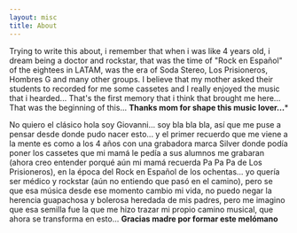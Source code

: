 ```yaml
---
layout: misc
title: About
---
```


Trying to write this about, i remember that when i was like 4 years old, i dream being a doctor and rockstar, that was the time of "Rock en Español" of the eightees in LATAM, was the era of Soda Stereo, Los Prisioneros, Hombres G and many other groups. I believe that my mother asked their students to recorded for me some cassetes and I really enjoyed the music that i hearded... That's the first memory that i think that brought me here... That was the beginning of this... **Thanks mom for shape this music lover...***

No quiero el clásico hola soy Giovanni... soy bla bla bla, así que me puse a pensar desde donde pudo nacer esto... y el primer recuerdo que me viene a la mente es como a los 4 años con una grabadora marca Silver donde podía poner los cassetes que mi mamá le pedía a sus alumnos me grabaran (ahora creo entender porqué aún mi mamá recuerda Pa Pa Pa de Los Prisioneros), en la época del Rock en Español de los ochentas... yo quería ser médico y rockstar (aún no entiendo que pasó en el camino), pero se que esa música desde ese momento cambio mi vida, no puedo negar la herencia guapachosa y bolerosa heredada de mis padres, pero me imagino que esa semilla fue la que me hizo trazar mi propio camino musical, que ahora se transforma en esto... **Gracias madre por formar este melómano**
